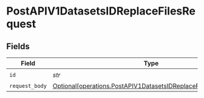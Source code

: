 # PostAPIV1DatasetsIDReplaceFilesRequest


## Fields

| Field                                                                                                                                    | Type                                                                                                                                     | Required                                                                                                                                 | Description                                                                                                                              |
| ---------------------------------------------------------------------------------------------------------------------------------------- | ---------------------------------------------------------------------------------------------------------------------------------------- | ---------------------------------------------------------------------------------------------------------------------------------------- | ---------------------------------------------------------------------------------------------------------------------------------------- |
| `id`                                                                                                                                     | *str*                                                                                                                                    | :heavy_check_mark:                                                                                                                       | N/A                                                                                                                                      |
| `request_body`                                                                                                                           | [Optional[operations.PostAPIV1DatasetsIDReplaceFilesRequestBody]](../../models/operations/postapiv1datasetsidreplacefilesrequestbody.md) | :heavy_minus_sign:                                                                                                                       | N/A                                                                                                                                      |